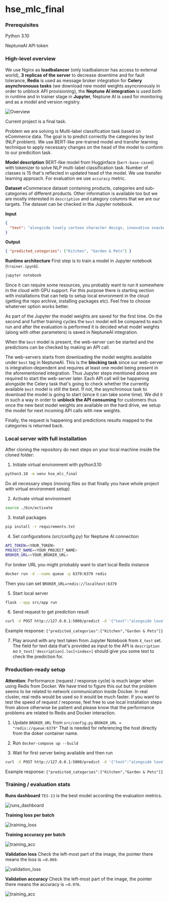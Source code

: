 # hse_mlc_final

### Prerequisites

Python 3.10

NeptuneAI API token

### High-level overview

We use Nginx as **loadbalancer** (only loadbalancer has access to external world), **3 replicas of the server** to decrease downtime and for fault tolerance, **Redis** is used as message broker integration for **Celery asynchronouus tasks** (we download new model weights asyncronously in order to unblock API provisioning), the **Neptune AI integration** is used both in runtime and in trainer stage in **Jupyter**, Neptune AI is used for monitoring and as a model and version registry.

![Overview](docs/mlc_final.png)

Current project is a final task.

Problem we are solving is Multi-label classification task based on eCommerce data. The goal is to predict correctly the categories by text (NLP problem). We use BERT-like pre-trained model and transfer learning technique to apply necessary changes on the head of the model to conform to our predicition task.

**Model description**
BERT-like model from Hugginface (`bert-base-cased`) with tokenizer to solve NLP multi-label classification task. Number of classes is 15 that's reflected in updated head of the model. We use transfer learning approach. For evaluation we use `accuracy` metric.

**Dataset**
eCommerace dataset containing products, categories and sub-categories of different products. Other information is available too but we are mostly interested in `description` and category columns that we are our targets.
The dataset can be checked in the Jupyter notebook.

**Input**

```json
{
  "text": "alongside lovely cartoon character design, innovative snackeez snacking solution allows drink water favourite snack one hand. cup stay perfectly sealed prevent spill keep snack fresh."
}
```

**Output**

```json
{ "predicted_categories": ["Kitchen", "Garden & Pets"] }
```

**Runtime architecture**
First step is to train a model in Jupyter notebook (`trainer.ipynb`).

```bash
jupyter notebook
```

Since it can require some resources, you probably want to run it somewhere in the cloud with GPU support. For this purpose there is starting section with installations that can help to setup local envronment in the cloud (getting the repo archive, installing packages etc).
Feel free to choose whaterver option works better.

As part of the Jupyter the model weights are saved for the first time. On the second and further training cycles the `best` model will be compared to each run and after the evaluation is performed it is decided what model weights (along with other parameters) is saved in NeptuneAI integration.

When the `best` model is present, the web-server can be started and the predictions can be checked by making an API call.

The web-servers starts from downloading the model weights available under `best` tag in NeptuneAI. This is the **blocking task** since our web-server is integration-dependent and requires at least one model being present in the aforementioned integration. Thus Jupyter steps mentioned above are required to start the web-server later.
Each API call will be happening alongside the Celery task that's going to check whether the currently available `best` model is still the best. If not, the asynchronous task to download the model is going to start (since it can take some time). We did it in such a way in order to **unblock the API consuming** for customers thus once the new best model weights are available on the hard drive, we setup the model for next incoming API calls with new weights.

Finally, the request is happening and predictions results mapped to the categories is returned back.

### Local server with full installation

After cloning the repository do next steps on your local machine inside the cloned folder:

1. Initiate virtual environment with python3.10

```bash
python3.10 -m venv hse_mlc_final
```

Do all necessary steps (moving files so that finally you have whole project with virtual environment setup)

2. Activate virtual environment

```bash
source ./bin/activate
```

3. Install packages

```bash
pip install -r requirements.txt
```

4. Set configurations (src/config.py) for Neptune AI connection

```bash
API_TOKEN=<YOUR_TOKEN>
PROJECT_NAME=<YOUR_PROJECT_NAME>
BROKER_URL=<YOUR_BROKER_URL>
```

For broker URL you might priobably want to start local Redis instance

```bash
docker run -d --name queue -p 6379:6379 redis
```

Then you can set `BROKER_URL=redis://localhost:6379`

5. Start local server

```bash
flask --app src/app run
```

6. Send request to get prediction result

```bash
curl -X POST http://127.0.0.1:5000/predict -d '{"text":"alongside lovely cartoon character design, innovative snackeez snacking solution allows drink water favourite snack one hand. cup stay perfectly sealed prevent spill keep snack fresh."}' -H 'Content-Type: application/json'
```

Example response: `{"predicted_categories":["Kitchen","Garden & Pets"]}`

7. Play around with any text taken from Jupyter Notebook from `X_test` set. The field for text data that's provided as input to the API is `description` so `X_test['description].loc[<index>]` should give you some text to check the prediction for.

### Production-ready setup

**Attention**: Performance (request / response cycle) is much larger when using Redis from Docker. We have tried to figure this out but the problem seems to be related to network communication inside Docker. In real cluster, real redis would be used so it would be much faster. If you want to test the speed of request / response, feel free to use local installation steps from above otherwise be patient and please know that the performance problems are related to Redis and Docker interaction.

1. Update `BROKER_URL` from `src/config.py`
   `BROKER_URL = "redis://queue:6379"`
   That is needed for referencing the host directly from the doker container name.

2. Run `docker-compose up --build`

3. Wait for first server being available and then run

```bash
curl -X POST http://127.0.0.1:5000/predict -d '{"text":"alongside lovely cartoon character design, innovative snackeez snacking solution allows drink water favourite snack one hand. cup stay perfectly sealed prevent spill keep snack fresh."}' -H 'Content-Type: application/json'
```

Example response: `{"predicted_categories":["Kitchen","Garden & Pets"]}`

### Training / evaluation stats

**Runs dashboard**
`TES-13` is the best model according the evaluation metrics.

![runs_dashboard](docs/runs_dashboard.png)

**Training loss per batch**

![training_loss](docs/train_batch_loss.png)

**Training accuracy per batch**

![training_acc](docs/train_batch_acc.png)

**Validation loss**
Check the left-most part of the image, the pointer there means the loss is ~`0.069`.

![validation_loss](docs/val_loss.png)

**Validation accuracy**
Check the left-most part of the image, the pointer there means the accuracy is ~`0.976`.

![training_acc](docs/val_acc.png)

